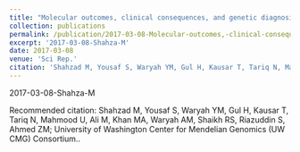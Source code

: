 ```yaml
---
title: "Molecular outcomes, clinical consequences, and genetic diagnosis of Oculocutaneous Albinism in Pakistani population.""
collection: publications
permalink: /publication/2017-03-08-Molecular-outcomes,-clinical-consequences,-and-genetic-diagnosis-of-Oculocutaneous-Albinism-in-Pakistani-population."
excerpt: '2017-03-08-Shahza-M'
date: 2017-03-08
venue: 'Sci Rep.'
citation: 'Shahzad M, Yousaf S, Waryah YM, Gul H, Kausar T, Tariq N, Mahmood U, Ali M, Khan MA, Waryah AM, Shaikh RS, Riazuddin S, Ahmed ZM; University of Washington Center for Mendelian Genomics (UW CMG) Consortium..'
---
```

2017-03-08-Shahza-M

Recommended citation: Shahzad M, Yousaf S, Waryah YM, Gul H, Kausar T, Tariq N, Mahmood U, Ali M, Khan MA, Waryah AM, Shaikh RS, Riazuddin S, Ahmed ZM; University of Washington Center for Mendelian Genomics (UW CMG) Consortium..